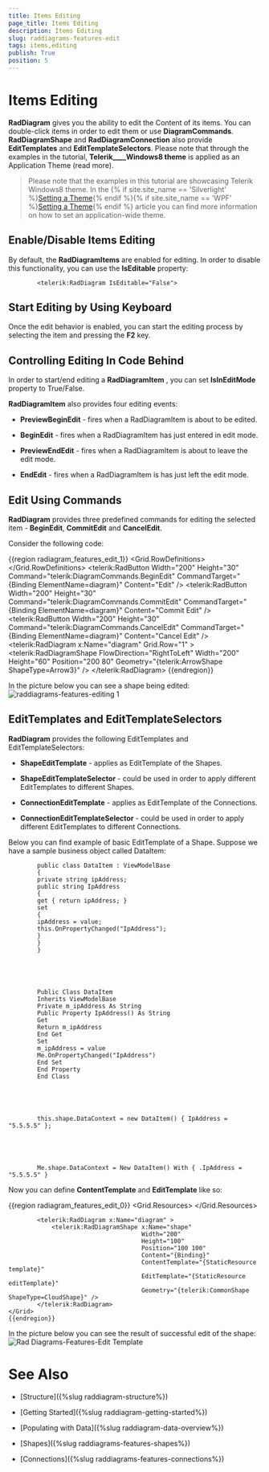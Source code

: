 ```yaml
---
title: Items Editing
page_title: Items Editing
description: Items Editing
slug: raddiagrams-features-edit
tags: items,editing
publish: True
position: 5
---
```


# Items Editing



__RadDiagram__ gives you the ability to edit the Content of its items. You can double-click items in order to edit them or use __DiagramCommands__.
		__RadDiagramShape__ and __RadDiagramConnection__ also provide __EditTemplates__ and __EditTemplateSelectors__.
		Please note that through the examples in the tutorial, __Telerik____Windows8 theme__ is applied as an Application Theme
		(read more).
	  

>Please note that the examples in this tutorial are showcasing Telerik Windows8 theme. In the
		  {% if site.site_name == 'Silverlight' %}[Setting a Theme](http://www.telerik.com/help/silverlight/common-styling-apperance-setting-theme.html#Setting_Application-Wide_Built-In_Theme_in_the_Code-Behind){% endif %}{% if site.site_name == 'WPF' %}[Setting a Theme](http://www.telerik.com/help/wpf/common-styling-apperance-setting-theme-wpf.html#Setting_Application-Wide_Built-In_Theme_in_the_Code-Behind){% endif %}
		  article you can find more information on how to set an application-wide theme.
		

## Enable/Disable Items Editing

By default, the __RadDiagramItems__ are enabled for editing. In order to disable this functionality, you can use the __IsEditable__ property:
		

	
			<telerik:RadDiagram IsEditable="False">
		  



## Start Editing by Using Keyboard

Once the edit behavior is enabled, you can start the editing process by selecting the item and pressing the __F2__ key.
		

## Controlling Editing In Code Behind

In order to start/end editing a __RadDiagramItem__ , you can set __IsInEditMode__ property to True/False.
		

__RadDiagramItem__ also provides four editing events:
		

* __PreviewBeginEdit__ - fires when a RadDiagramItem is about to be edited.
			  

* __BeginEdit__ - fires when a RadDiagramItem has just entered in edit mode.
			  

* __PreviewEndEdit__ - fires when a RadDiagramItem is about to leave the edit mode.
			  

* __EndEdit__ - fires when a RadDiagramItem is has just left the edit mode.
			  

## Edit Using Commands

__RadDiagram__ provides three predefined commands for editing the selected item - __BeginEdit__, __CommitEdit__ and __CancelEdit__.
		

Consider the following code: 

{{region radiagram_features_edit_1}}
	 <Grid>
	        <Grid.RowDefinitions>
	            <RowDefinition Height="Auto" />
	            <RowDefinition Height="*" />
	        </Grid.RowDefinitions>
	        <StackPanel Orientation="Horizontal">
	            <telerik:RadButton Width="200" 
	                               Height="30"
	                               Command="telerik:DiagramCommands.BeginEdit"
	                               CommandTarget="{Binding ElementName=diagram}"
	                               Content="Edit" />
	            <telerik:RadButton Width="200" 
	                               Height="30"
	                               Command="telerik:DiagramCommands.CommitEdit"
	                               CommandTarget="{Binding ElementName=diagram}"
	                               Content="Commit Edit" />
	            <telerik:RadButton Width="200" 
	                               Height="30"
	                               Command="telerik:DiagramCommands.CancelEdit"
	                               CommandTarget="{Binding ElementName=diagram}"
	                               Content="Cancel Edit" />
	        </StackPanel>
	        <telerik:RadDiagram x:Name="diagram" Grid.Row="1" >
	            <telerik:RadDiagramShape FlowDirection="RightToLeft" 
	                                     Width="200"
	                                     Height="60" 
	                                     Position="200 80"
	                                     Geometry="{telerik:ArrowShape ShapeType=Arrow3}" />
	        </telerik:RadDiagram>
	</Grid>
	{{endregion}}



In the picture below you can see a shape being edited:
		![raddiagrams-features-editing 1](images/raddiagrams-features-editing1.png)

## EditTemplates and EditTemplateSelectors

__RadDiagram__ provides the following EditTemplates and EditTemplateSelectors:
		

* __ShapeEditTemplate__ - applies as EditTemplate of the Shapes.
			  

* __ShapeEditTemplateSelector__ - could be used in order to apply different EditTemplates to different Shapes.
			  

* __ConnectionEditTemplate__ - applies as EditTemplate of the Connections.
			  

* __ConnectionEditTemplateSelector__ - could be used in order to apply different EditTemplates to different Connections.
			  

Below you can find example of basic EditTemplate of a Shape. Suppose we have a sample business object called DataItem:
		

	
			public class DataItem : ViewModelBase
			{
			private string ipAddress;
			public string IpAddress
			{
			get { return ipAddress; }
			set
			{
			ipAddress = value;
			this.OnPropertyChanged("IpAddress");
			}
			}
			}
		  



	
			Public Class DataItem
			Inherits ViewModelBase
			Private m_ipAddress As String
			Public Property IpAddress() As String
			Get
			Return m_ipAddress
			End Get
			Set
			m_ipAddress = value
			Me.OnPropertyChanged("IpAddress")
			End Set
			End Property
			End Class
		  



	
			this.shape.DataContext = new DataItem() { IpAddress = "5.5.5.5" };
		  



	
			Me.shape.DataContext = New DataItem() With { .IpAddress = "5.5.5.5" }
		  



Now you can define __ContentTemplate__ and __EditTemplate__ like so:
		

{{region radiagram_features_edit_0}}
	 <Grid>
	        <Grid.Resources>
	            <DataTemplate x:Key="editTemplate">
	                <StackPanel Orientation="Horizontal">
	                    <TextBlock Height="24" 
	                               FontWeight="Bold"
	                               Foreground="Blue"
	                               Text=" Enter new IP: " />
	                    <TextBox Height="24" Text="{Binding IpAddress}" />
	                </StackPanel>
	            </DataTemplate>
	            <DataTemplate x:Key="template">
	                <TextBlock FontWeight="Bold" 
	                           Foreground="Blue"
	                           Text="{Binding IpAddress}" />
	            </DataTemplate>
	        </Grid.Resources>
	        
	        <telerik:RadDiagram x:Name="diagram" >
	            <telerik:RadDiagramShape x:Name="shape" 
	                                     Width="200"
	                                     Height="100"
	                                     Position="100 100"
	                                     Content="{Binding}"
	                                     ContentTemplate="{StaticResource template}"
	                                     EditTemplate="{StaticResource editTemplate}"
	                                     Geometry="{telerik:CommonShape ShapeType=CloudShape}" />
	        </telerik:RadDiagram>
	</Grid>
	{{endregion}}



In the picture below you can see the result of successful edit of the shape:
		![Rad Diagrams-Features-Edit Template](images/RadDiagrams-Features-EditTemplate.png)

# See Also

 * [Structure]({%slug raddiagram-structure%})

 * [Getting Started]({%slug raddiagram-getting-started%})

 * [Populating with Data]({%slug raddiagram-data-overview%})

 * [Shapes]({%slug raddiagrams-features-shapes%})

 * [Connections]({%slug raddiagrams-features-connections%})
